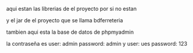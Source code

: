 
aqui  estan las librerias de el proyecto por si no estan 

y el jar de el proyecto que se llama bdferreteria


tambien aqui esta la base de datos de phpmyadmin


la contraseña es user: admin password: admin  y user: ues password: 123




